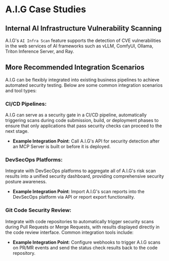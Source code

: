 # A.I.G Case Studies

## Internal AI Infrastructure Vulnerability Scanning

A.I.G's `AI Infra Scan` feature supports the detection of CVE vulnerabilities in the web services of AI frameworks such as vLLM, ComfyUI, Ollama, Triton Inference Server, and Ray.


## More Recommended Integration Scenarios

A.I.G can be flexibly integrated into existing business pipelines to achieve automated security testing. Below are some common integration scenarios and tool types:

### CI/CD Pipelines:
A.I.G can serve as a security gate in a CI/CD pipeline, automatically triggering scans during code submission, build, or deployment phases to ensure that only applications that pass security checks can proceed to the next stage.
-   **Example Integration Point**: Call A.I.G's API for security detection after an MCP Server is built or before it is deployed.

### DevSecOps Platforms:
Integrate with DevSecOps platforms to aggregate all of A.I.G's risk scan results into a unified security dashboard, providing comprehensive security posture awareness.
-   **Example Integration Point**: Import A.I.G's scan reports into the DevSecOps platform via API or report export functionality.

### Git Code Security Review:
Integrate with code repositories to automatically trigger security scans during Pull Requests or Merge Requests, with results displayed directly in the code review interface. Common integration tools include:
-   **Example Integration Point**: Configure webhooks to trigger A.I.G scans on PR/MR events and send the status check results back to the code repository.
